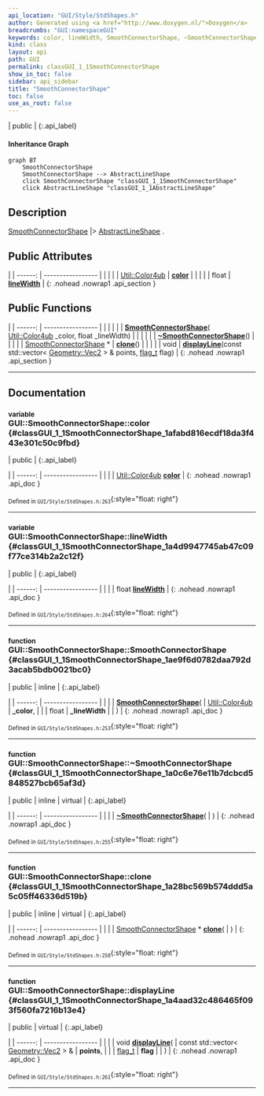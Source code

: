 ```yaml
---
api_location: "GUI/Style/StdShapes.h"
author: Generated using <a href="http://www.doxygen.nl/">Doxygen</a>
breadcrumbs: "GUI:namespaceGUI"
keywords: color, lineWidth, SmoothConnectorShape, ~SmoothConnectorShape, clone, displayLine
kind: class
layout: api
path: GUI
permalink: classGUI_1_1SmoothConnectorShape
show_in_toc: false
sidebar: api_sidebar
title: "SmoothConnectorShape"
toc: false
use_as_root: false
---
```


| public |
{:.api_label}

#### Inheritance Graph

```mermaid
graph BT
	SmoothConnectorShape
	SmoothConnectorShape --> AbstractLineShape
	click SmoothConnectorShape "classGUI_1_1SmoothConnectorShape"
	click AbstractLineShape "classGUI_1_1AbstractLineShape"
```

## Description

[SmoothConnectorShape](classGUI_1_1SmoothConnectorShape) |> [AbstractLineShape](classGUI_1_1AbstractLineShape) .



## Public Attributes

|
| ------: | ----------------- |
|  | |
| [Util::Color4ub](classUtil_1_1Color4ub) | **[color](#classGUI_1_1SmoothConnectorShape_1afabd816ecdf18da3f443e301c50c9fbd)**  |
|  | |
| float | **[lineWidth](#classGUI_1_1SmoothConnectorShape_1a4d9947745ab47c09f77ce314b2a2c12f)**  |
{: .nohead .nowrap1 .api_section }


## Public Functions

|
| ------: | ----------------- |
|  | |
|  | **[SmoothConnectorShape](#classGUI_1_1SmoothConnectorShape_1ae9f6d0782daa792d3acab5bdb0021bc0)**( [Util::Color4ub](classUtil_1_1Color4ub)  _color, float _lineWidth) |
|  | |
|  | **[~SmoothConnectorShape](#classGUI_1_1SmoothConnectorShape_1a0c6e76e11b7dcbcd5848527bcb65af3d)**() |
|  | |
| [SmoothConnectorShape](classGUI_1_1SmoothConnectorShape) * | **[clone](#classGUI_1_1SmoothConnectorShape_1a28bc569b574ddd5a5c05ff46336d519b)**() |
|  | |
| void | **[displayLine](#classGUI_1_1SmoothConnectorShape_1a4aad32c486465f093f560fa7216b13e4)**(const std::vector< [Geometry::Vec2](namespaceGeometry#namespaceGeometry_1aa9c56320691770d4bc53916868f15e6d) > & points,  [flag_t](classGUI_1_1AbstractShape#classGUI_1_1AbstractShape_1a30ae7217ac48efbb16cf6053706fead5)  flag) |
{: .nohead .nowrap1 .api_section }


-------------------------------------------------------------------

## Documentation

### <small>variable</small><br/> GUI::SmoothConnectorShape::color {#classGUI_1_1SmoothConnectorShape_1afabd816ecdf18da3f443e301c50c9fbd}

| public |
{:.api_label}

|
| ------: | ----------------- |
|  |
| [Util::Color4ub](classUtil_1_1Color4ub) **[color](#classGUI_1_1SmoothConnectorShape_1afabd816ecdf18da3f443e301c50c9fbd)**  |
{: .nohead .nowrap1 .api_doc }





<sub>Defined in `GUI/Style/StdShapes.h:263`</sub>{:style="float: right"}

-------------------------------------------------------------------

### <small>variable</small><br/> GUI::SmoothConnectorShape::lineWidth {#classGUI_1_1SmoothConnectorShape_1a4d9947745ab47c09f77ce314b2a2c12f}

| public |
{:.api_label}

|
| ------: | ----------------- |
|  |
| float **[lineWidth](#classGUI_1_1SmoothConnectorShape_1a4d9947745ab47c09f77ce314b2a2c12f)**  |
{: .nohead .nowrap1 .api_doc }





<sub>Defined in `GUI/Style/StdShapes.h:264`</sub>{:style="float: right"}

-------------------------------------------------------------------

### <small>function</small><br/> GUI::SmoothConnectorShape::SmoothConnectorShape {#classGUI_1_1SmoothConnectorShape_1ae9f6d0782daa792d3acab5bdb0021bc0}

| public | inline |
{:.api_label}

|
| ------: | ----------------- |
|  |
|  **[SmoothConnectorShape](#classGUI_1_1SmoothConnectorShape_1ae9f6d0782daa792d3acab5bdb0021bc0)**( |  [Util::Color4ub](classUtil_1_1Color4ub)  | **_color**, |
| | float | **_lineWidth** |
|   ) |
{: .nohead .nowrap1 .api_doc }





<sub>Defined in `GUI/Style/StdShapes.h:253`</sub>{:style="float: right"}

-------------------------------------------------------------------

### <small>function</small><br/> GUI::SmoothConnectorShape::~SmoothConnectorShape {#classGUI_1_1SmoothConnectorShape_1a0c6e76e11b7dcbcd5848527bcb65af3d}

| public | inline | virtual |
{:.api_label}

|
| ------: | ----------------- |
|  |
|  **[~SmoothConnectorShape](#classGUI_1_1SmoothConnectorShape_1a0c6e76e11b7dcbcd5848527bcb65af3d)**( |  ) |
{: .nohead .nowrap1 .api_doc }





<sub>Defined in `GUI/Style/StdShapes.h:255`</sub>{:style="float: right"}

-------------------------------------------------------------------

### <small>function</small><br/> GUI::SmoothConnectorShape::clone {#classGUI_1_1SmoothConnectorShape_1a28bc569b574ddd5a5c05ff46336d519b}

| public | inline | virtual |
{:.api_label}

|
| ------: | ----------------- |
|  |
| [SmoothConnectorShape](classGUI_1_1SmoothConnectorShape) * **[clone](#classGUI_1_1SmoothConnectorShape_1a28bc569b574ddd5a5c05ff46336d519b)**( |  ) |
{: .nohead .nowrap1 .api_doc }





<sub>Defined in `GUI/Style/StdShapes.h:258`</sub>{:style="float: right"}

-------------------------------------------------------------------

### <small>function</small><br/> GUI::SmoothConnectorShape::displayLine {#classGUI_1_1SmoothConnectorShape_1a4aad32c486465f093f560fa7216b13e4}

| public | virtual |
{:.api_label}

|
| ------: | ----------------- |
|  |
| void **[displayLine](#classGUI_1_1SmoothConnectorShape_1a4aad32c486465f093f560fa7216b13e4)**( | const std::vector< [Geometry::Vec2](namespaceGeometry#namespaceGeometry_1aa9c56320691770d4bc53916868f15e6d) > & | **points**, |
| |  [flag_t](classGUI_1_1AbstractShape#classGUI_1_1AbstractShape_1a30ae7217ac48efbb16cf6053706fead5)  | **flag** |
|   ) |
{: .nohead .nowrap1 .api_doc }





<sub>Defined in `GUI/Style/StdShapes.h:261`</sub>{:style="float: right"}

-------------------------------------------------------------------


